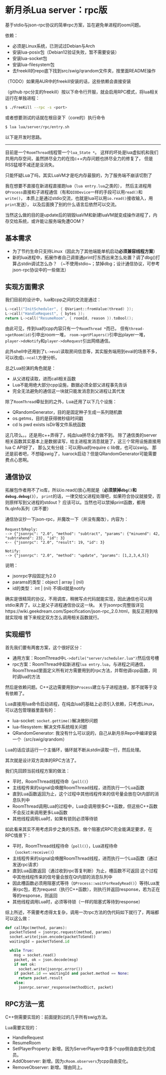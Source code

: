 新月杀Lua server：rpc版
=====================================

基于stdio与json-rpc协议的简单rpc方案，旨在避免单进程的oom问题。

依赖：

- 必须是Linux系统，已测试过Debian与Arch
- 安装lua-posix包（Debian12验证失败，暂不需要安装）
- 安装lua-socket包
- 安装lua-filesystem包
- 去freekill的repo底下找到src/swig/qrandom文件夹，按里面README操作

（TODO）如果用AUR中的freekill安装的话，这些依赖会直接安装

（github rpc分支的freekill）按以下命令行开服，就会启用RPC模式，将lua相关运行在单独进程：

```sh
$ ./FreeKill --rpc -s <port>
```

或者想要测试的话就在根目录下（core的）执行命令

```sh
$ lua lua/server/rpc/entry.sh
```

以下是开发时思路。

_______

目前是一个`RoomThread`线程管一个`lua_State *`。
这样的坏处是lua虚拟机和我们共用内存空间，虽然拼尽全力的在找c++内存问题也拼尽全力的修复了，
但是RSS猛增不减还是没消失。

只能怀疑Lua了吗，其实LuaVM才是吃内存最狠的，为了服务端不崩该切割了

我在想要不直接在新进程直接跑lua（`lua entry.lua`之类的），
然后主进程用`QProcess`直接和子进程通信（有和`QIODevice`一样的手段可以用`read()`和`write()`，
本质上是通过stdio交流，也就是lua可以用`io.read()`接收输入，用`print`发送），
以及后面换了别的什么语言后依然可以交流。

当然这么做的目的是update后的销毁luaVM和新建luaVM就变成操作进程了，内存交给系统，或许能让服务端免遭OOM？

基本需求
---------

* 为了节约生命只支持Linux（因此为了其他端能单机启动**必须兼容线程方案**）
* 新的lua进程中，拓展作者自己调普通print打东西出来怎么处置？调了dbg()打算占stdin调试怎么办？
    （~不使用stdio~；禁掉dbg；设计通信协议，可参考json-rpc协议中的一些做法）

实现方面需求
--------------

我们目前的设计中，lua和cpp之间的交流是通过：

```cpp
L->call("InitScheduler", { QVariant::fromValue(thread) });
L->call("HandleRequest", { bytes });
return L->call("ResumeRoom", { roomId, reason }).toBool();
```
 
由此可见，传到lua的cpp内容只有一个`RoomThread *`而已，
但有`thread->getRoom(id)`引申出room一堆，
`room->getPlayers()`引申出player一堆，`player->doNotify`和`player->doRequest`引出网络通信。

此外shell中还用到了`L->eval`读取房间信息等，其实服务端用到eval的场景不多，可以改成`L->call`方便分析。

总之Lua扮演的角色就是：

* 从父进程读取，进而call相关函数
* Lua不能用绝大部分cpp设施，数据必须全部父进程事先告诉
* 完全无法避免的通信这一块就只能发消息到父进程让其代发

除了`RoomThread`牵扯到的之外，Lua还用了以下几个设施：

* QRandomGenerator，目的是固定种子生成一系列随机数
* os.getms，目的是获得微秒级时间戳
* cd ls pwd exists isDir等文件系统函数

这几项么。。还是用c++弄得了，纯血lua拼尽全力做不到。
除了通信类的server相关函数其实基本上是数据读写，给主进程发消息就是了，这三个常用设施直接用lua C API好了，
那么又有分歧：可以用lua的require c lib做，也可以swig。
那还是前者吧，不想碰swig了，luarock启动？但是QRandomGenerator可能需要费点心思啊。

通信协议
------------

拓展包作者用不了io库，所以io.read()放心用就是（**必须禁掉`dbg()`和`debug.debug()`**），
`print`的话，一律交给父进程处理吧，如果符合协议就接受，否则原样写到父进程的stdout？
应该可以。当然也可以禁掉print函数，都用fk.qInfo系列（并不要）

通信协议抄一下json-rpc，并魔改一下（并没有魔改），内容为：

```
Request与Reply:
--> {"jsonrpc": "2.0", "method": "subtract", "params": {"minuend": 42, "subtrahend": 23}, "id": 3}
<-- {"jsonrpc": "2.0", "result": 19, "id": 3}

Notify:
--> {"jsonrpc": "2.0", "method": "update", "params": [1,2,3,4,5]}
```

说明：

* jsonrpc字段固定为2.0
* params的类型：object | array | (nil)
* id的类型： int | (nil) 不填id就是notify

确实是很精简的协议，不用调库，稍微写点代码就能实现，因此通信也可以用stdio来弄了。以上是父子进程通信协议这一块。
关于jsonrpc完整版详见https://wiki.geekdream.com/Specification/json-rpc_2.0.html，我反正用到啥就实现啥
接下来规定双方怎么调用相关函数就行。

实现细节
----------

首先我们要有两套方案，这个很好区分：

* 通用方案：RoomThread中`L->dofile("server/scheduler.lua")`然后信号槽
* rpc方案：RoomThread中起新进程`lua entry.lua`，与进程之间通信，RoomThread里面定义所有对方需要用到的rpc方法，并帮他调cpp函数，同时调lua的方法

然后是依赖问题。C++这边需要用到`QProcess`建立与子进程连接，那不就等于没有依赖了。

Lua直接用lua命令启动进程，在纯血lua的基础上必须引入依赖，只考虑Linux，可以选包管理器里面有的：

* lua-socket: `socket.gettime()`解决微秒问题
* lua-filesystem: 解决文件系统相关问题
* QRandomGenerator: 我没有什么可以说的，自己从新月杀Repo中编译安装一个（src/swig/qrandom）

Lua的话应该运行一个主循环，循环就不断从stdin读取一行，然后处理。

其次就是设计双方具体的RPC方法了。

我们先回顾当前线程方案的做法：

- 平时，RoomThread线程待命（`poll()`）
- 主线程传来的signal会唤醒RoomThread线程，进而执行一个Lua函数
- 直到Lua函数返回为止，这个过程中其他线程传来的信号量会放在Qt内部的消息队列中
- RoomThread调用Lua的过程中，Lua会调用很多C++函数，但这些C++函数不会反过来调用更多Lua函数
- 其他线程调用Lua时，如果有锁则必须等待锁

如此看来其实不用考虑异步之类的东西，做个阻塞式RPC完全能满足要求，在RPC情景下：

- 平时，RoomThread线程待命（`poll()`），Lua进程待命（`socket:receive()`）
- 主线程传来的signal会唤醒RoomThread线程，进而执行一个Lua函数（通过发送rpc请求）
- 直到Lua函数返回（通过收到rpc答复判断）为止，槽函数不可返回 这个过程中其他线程传来的信号量会放在Qt内部的消息队列中
- 因此槽函数必须用阻塞式等待（`QProcess::waitForReadyRead()`）等待Lua发来rpc包，若为request（执行C++函数），则执行并返回response，若为正在等的response，则返回
- 其他线程调用Lua时，必须等待锁（一样的阻塞式等待到response）

综上所述，不需要考虑得太复杂，调用一次rpc方法的伪代码如下就行了，两端都可以这么做：

```py
def callRpc(method, params):
  packetToSend = jsonrpc.request(method, params)
  socket.write(json.encode(packetToSend))
  waitingId = packetToSend.id

  while True:
    msg = socket.read()
    packet, ok = json.decode(msg)
    if not ok:
      socket.write(jsonrpc.error())
    if packet.id == waitingId and packet.method == None:
      return packet.result
    else:
      jsonrpc.server_response(methodDict, packet)
```

RPC方法一览
--------------

C++侧需要实现的：前面提到过的几乎所有swig方法。

Lua需要实现的：

- HandleRequest
- ResumeRoom
- SetPlayerProperty: 新增。因为ServerPlayer中含多个cpp侧自由变化的成员。
- AddObserver: 新增。因为`cRoom.observers`为cpp自由变化。
- RemoveObserver: 新增。理由同上。
